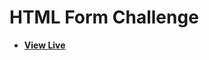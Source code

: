 # HTML Form Challenge

- [**View Live**](https://tahmid-sarker.github.io/Modern-HTML-CSS-Notes/02-Form-and-Input-Elements/07-HTML-Form-Challenge/)